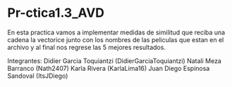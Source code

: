# Pr-ctica1.3_AVD

En esta practica vamos a implementar medidas de similitud que reciba una cadena la vectorice junto con los nombres de las peliculas que estan en el archivo y al final nos regrese las 5 mejores resultados.

Integrantes: Didier Garcia Toquiantzi (DidierGarciaToquiantzi) Natali Meza Barranco (Nath2407) Karla Rivera (KarlaLima16) Juan Diego Espinosa Sandoval (ItsJDiego)
